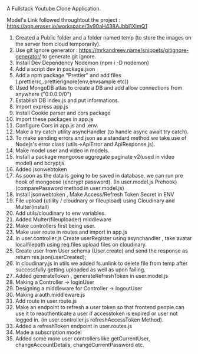 A Fullstack Youtube Clone Application.

Model's Link followed throughtout the project : https://app.eraser.io/workspace/3v90aH438AJbbI1XImQ1

1. Created a Public folder and a folder named temp (to store the images on the server from cloud temporarily).
2. Use git ignore generator : https://mrkandreev.name/snippets/gitignore-generator/ to generate git ignore.
3. Install Dev Dependency Nodemon (npm i -D nodemon)
4. Add a script dev in package.json
5. Add a npm package "Prettier" and add files (.prettierrc,.prettierignore(env,envsample etc))
6. Used MongoDB atlas to create a DB and add allow connections from anywhere ("0.0.0.0/0")
7. Establish DB index.js and put informations.
8. Import express app.js
9. Install Cookie parser and cors package
10. Import these packages in app.js
11. Configure Cors in app.js and .env.
12. Make a try catch utility asyncHandler (to handle async await try catch).
13. To make sending errors and json as a standard method we take use of Nodejs's error class (utils->ApiError and ApiResponse.js).
14. Make model user and video in models.
15. Install a package mongoose aggregate paginate v2(used in video model) and bcryptjs
16. Added jsonwebtoken
17. As soon as the data is going to be saved in database, we can run pre hook of mongoose (encrypt password). (In user.model.js Prehook) (comparePassword method in user.model.js)
18. Install jsonwebtoken , Make Access/Refresh Token Secret in ENV
19. File upload (utility / cloudnary or fileupload) using Cloudinary and Multer(install)
20. Add utils/cloudinary to env variables.
21. Added Multer(fileuploader) middleware
22. Make controllers first being user.
23. Make user route in routes and import in app.js
24. In user.controller.js Create userRegister using asynchandler , take avatar localfilepath using req.files upload files on cloudinary.
25. Create user from User schema (User.create) and send the response as return res.json(userCreated);
26. In cloudinary.js in utils we added fs.unlink to delete file from temp after successfully getting uploaded as well as upon failing.
27. Added generateToken , generateRefreshToken in user.model.js
28. Making a Controller -> loginUser
29. Designing a middleware for Controller -> logoutUser
30. Making a auth.middleware.js
31. Add route in user.route.js
32. Make an endpoint to refresh a user token so that frontend people can use it to reauthenticate a user if accesstoken is expired or user not logged in. (in user.controller.js refreshAccessToken Method).
33. Added a refreshToken endpoint in user.routes.js
34. Made a subscription model
35. Added some more user controllers like getCurrentUser, changeAccountDetails, changeCurrentPassword etc.
